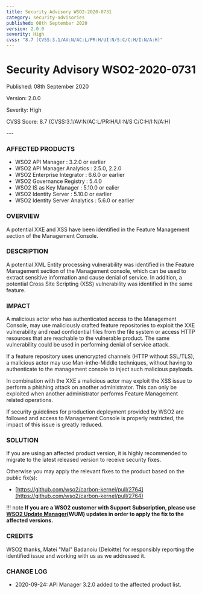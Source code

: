 ```yaml
---
title: Security Advisory WSO2-2020-0731
category: security-advisories
published: 08th September 2020
version: 2.0.0
severity: High
cvss: "8.7 (CVSS:3.1/AV:N/AC:L/PR:H/UI:N/S:C/C:H/I:N/A:H)"
---
```


# Security Advisory WSO2-2020-0731

<p class="doc-info">Published: 08th September 2020</p>
<p class="doc-info">Version: 2.0.0</p>
<p class="doc-info">Severity: High</p>
<p class="doc-info">CVSS Score: 8.7 (CVSS:3.1/AV:N/AC:L/PR:H/UI:N/S:C/C:H/I:N/A:H)</p>
---

### AFFECTED PRODUCTS
* WSO2 API Manager : 3.2.0 or earlier
* WSO2 API Manager Analytics : 2.5.0, 2.2.0
* WSO2 Enterprise Integrator : 6.6.0 or earlier
* WSO2 Governance Registry : 5.4.0
* WSO2 IS as Key Manager : 5.10.0 or ealier   
* WSO2 Identity Server : 5.10.0 or earlier
* WSO2 Identity Server Analytics : 5.6.0 or earlier


### OVERVIEW
A potential XXE and XSS have been identified in the Feature Management section of the Management Console.


### DESCRIPTION
A potential XML Entity processing vulnerability was identified in the Feature Management section of the Management console, which can be used to extract sensitive information and cause denial of service. In addition, a potential Cross Site Scripting (XSS) vulnerability was identified in the same feature.


### IMPACT
A malicious actor who has authenticated access to the Management Console, may use maliciously crafted feature repositories to exploit the XXE vulnerability and read confidential files from the file system or access HTTP resources that are reachable to the vulnerable product. The same vulnerability could be used in performing denial of service attack.

If a feature repository uses unencrypted channels (HTTP without SSL/TLS), a malicious actor may use Man-inthe-Middle techniques, without having to authenticate to the management console to inject such malicious payloads.

In combination with the XXE a malicious actor may exploit the XSS issue to perform a phishing attack on another administrator. This can only be exploited when another administrator performs Feature Management related operations.

If security guidelines for production deployment provided by WSO2 are followed and access to Management Console is properly restricted, the impact of this issue is greatly reduced.


### SOLUTION
If you are using an affected product version, it is highly recommended to migrate to the latest released version to receive security fixes.

Otherwise you may apply the relevant fixes to the product based on the public fix(s):

* [https://github.com/wso2/carbon-kernel/pull/2764](https://github.com/wso2/carbon-kernel/pull/2764)


!!! note
    **If you are a WSO2 customer with Support Subscription, please use [WSO2 Update Manager](https://wso2.com/updates/wum)(WUM) updates in order to apply the fix to the affected versions.**


### CREDITS
WSO2 thanks, Matei "Mal" Badanoiu (Deloitte) for responsibly reporting the identified issue and working with us as we addressed it.


### CHANGE LOG
* 2020-09-24: API Manager 3.2.0 added to the affected product list.
